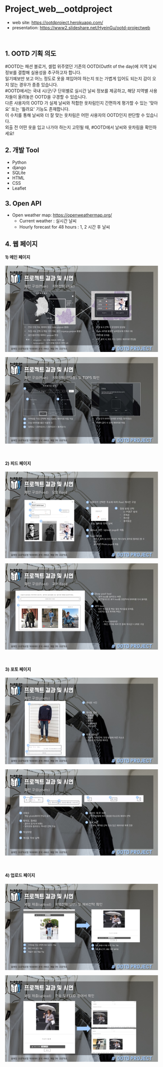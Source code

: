 # Project_web__ootdproject
* web site: https://ootdproject.herokuapp.com/
* presentation: https://www2.slideshare.net/HyeinGu/ootd-projectweb
<br>

## 1. OOTD 기획 의도
#OOTD는 패션 블로거, 셀럽 위주였던 기존의 OOTD(Outfit of the day)에 지역 날씨 정보를 결합해 실용성을 추구하고자 합니다. <br>
일기예보만 보고 어느 정도로 옷을 껴입어야 하는지 또는 가볍게 입어도 되는지 감이 오지 않는 경우가 종종 있습니다. <br>
#OOTD에서는 국내 시/군/구 단위별로 실시간 날씨 정보를 제공하고, 해당 지역별 사용자들이 올려놓은 OOTD을 구경할 수 있습니다. <br>
다른 사용자의 OOTD 가 실제 날씨와 적합한 옷차림인지 간편하게 평가할 수 있는 '맞아요' 또는 '틀려요' 기능도 존재합니다. <br>
이 수치를 통해 날씨와 더 잘 맞는 옷차림은 어떤 사용자의 OOTD인지 판단할 수 있습니다.<br>
외출 전 어떤 옷을 입고 나가야 하는지 고민될 때, #OOTD에서 날씨와 옷차림을 확인하세요!<br>

## 2. 개발 Tool

* Python
* django
* SQLite
* HTML
* CSS
* Leaflet

## 3. Open API

* Open weather map: https://openweathermap.org/
  * Current weather : 실시간 날씨
  * Hourly forecast for 48 hours : 1, 2 시간 후 날씨

## 4. 웹 페이지

#### 1) 메인 페이지

![슬라이드8](./portfolio_images/슬라이드8.JPG)



![슬라이드9](\portfolio_images\슬라이드9.JPG)

<br>

#### 2) 피드 페이지

![슬라이드11](portfolio_images\슬라이드11.JPG)



![슬라이드12](portfolio_images\슬라이드12.JPG)

<br>

#### 3) 포토 페이지

![슬라이드13](portfolio_images\슬라이드13.JPG)

![슬라이드14](portfolio_images\슬라이드14.JPG)

<br>

#### 4) 업로드 페이지

![슬라이드15](portfolio_images\슬라이드15.JPG)

![슬라이드16](portfolio_images\슬라이드16.JPG)







